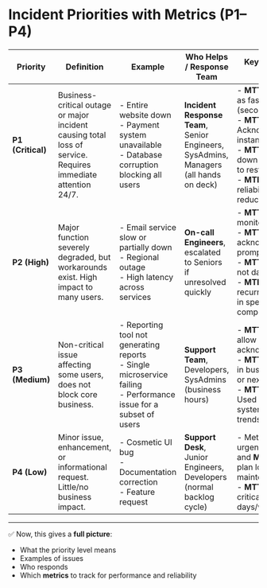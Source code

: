 # Incident Priorities with Metrics (P1–P4)

| Priority          | Definition                                                                                                   | Example                                                                                                               | Who Helps / Response Team                                                             | Key Metrics to Track                                                                                                                                                                                          |
| ----------------- | ------------------------------------------------------------------------------------------------------------ | --------------------------------------------------------------------------------------------------------------------- | ------------------------------------------------------------------------------------- | ------------------------------------------------------------------------------------------------------------------------------------------------------------------------------------------------------------- |
| **P1 (Critical)** | Business-critical outage or major incident causing total loss of service. Requires immediate attention 24/7. | - Entire website down<br>- Payment system unavailable<br>- Database corruption blocking all users                     | **Incident Response Team**, Senior Engineers, SysAdmins, Managers (all hands on deck) | - **MTTD**: Detect as fast as possible (seconds/minutes)<br>- **MTTA**: Acknowledge instantly<br>- **MTTR**: Drive down to minimum to restore service<br>- **MTBF**: Improve reliability to reduce recurrence |
| **P2 (High)**     | Major function severely degraded, but workarounds exist. High impact to many users.                          | - Email service slow or partially down<br>- Regional outage<br>- High latency across services                         | **On-call Engineers**, escalated to Seniors if unresolved quickly                     | - **MTTD**: Rapid monitoring alerts<br>- **MTTA**: On-call acknowledges promptly<br>- **MTTR**: Hours, not days<br>- **MTBF**: Track recurring failures in specific components                                |
| **P3 (Medium)**   | Non-critical issue affecting some users, does not block core business.                                       | - Reporting tool not generating reports<br>- Single microservice failing<br>- Performance issue for a subset of users | **Support Team**, Developers, SysAdmins (business hours)                              | - **MTTA**: May allow longer acknowledgment<br>- **MTTR**: Resolved in business hours or next sprint<br>- **MTTF/MTBF**: Used to assess system reliability trends                                             |
| **P4 (Low)**      | Minor issue, enhancement, or informational request. Little/no business impact.                               | - Cosmetic UI bug<br>- Documentation correction<br>- Feature request                                                  | **Support Desk**, Junior Engineers, Developers (normal backlog cycle)                 | - Metrics less urgent, but **MTBF** and **MTTF** help plan long-term maintenance<br>- **MTTR** less critical, may be days/weeks                                                                               |
---

✅ Now, this gives a **full picture**:

* What the priority level means
* Examples of issues
* Who responds
* Which **metrics** to track for performance and reliability
